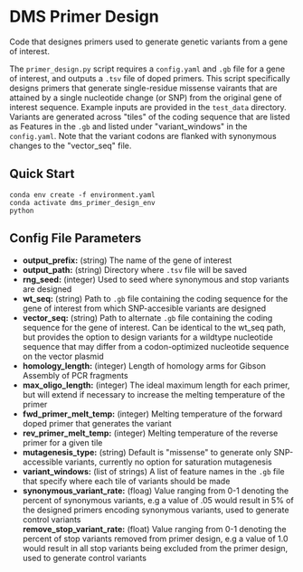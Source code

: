 # DMS Primer Design

Code that designes primers used to generate genetic variants from a gene of interest.

The `primer_design.py` script requires a `config.yaml` and `.gb` file for a gene of interest, and outputs a `.tsv` file of doped primers.  This script specifically designs primers that generate single-residue missense vairants that are attained by a single nucleotide change (or SNP) from the original gene of interest sequence. Example inputs are provided in the `test_data` directory. Variants are generated across "tiles" of the coding sequence that are listed as Features in the `.gb` and listed under "variant_windows" in the `config.yaml`.  Note that the variant codons are flanked with synonymous changes to the "vector_seq" file.

## Quick Start
```
conda env create -f environment.yaml
conda activate dms_primer_design_env
python 
```

## Config File Parameters
- **output_prefix:** (string) The name of the gene of interest  
- **output_path:** (string) Directory where `.tsv` file will be saved  
- **rng_seed:** (integer) Used to seed where synonymous and stop variants are designed  
- **wt_seq:** (string) Path to `.gb` file containing the coding sequence for the gene of interest from which SNP-accesible variants are designed  
- **vector_seq:** (string) Path to alternate `.gb` file containing the coding sequence for the gene of interest.  Can be identical to the wt_seq path, but provides the option to design variants for a wildtype nucleotide sequence that may differ from a codon-optimized nucleotide sequence on the vector plasmid  
- **homology_length:** (integer) Length of homology arms for Gibson Assembly of PCR fragments  
- **max_oligo_length:** (integer) The ideal maximum length for each primer, but will extend if necessary to increase the melting temperature of the primer  
- **fwd_primer_melt_temp:** (integer) Melting temperature of the forward doped primer that generates the variant  
- **rev_primer_melt_temp:** (integer) Melting temperature of the reverse primer for a given tile  
- **mutagenesis_type:** (string) Default is "missense" to generate only SNP-accessible variants, currently no option for saturation mutagenesis
- **variant_windows:** (list of strings) A list of feature names in the `.gb` file that specify where each tile of variants should be made  
- **synonymous_variant_rate:** (floag) Value ranging from 0-1 denoting the percent of synonymous variants, e.g a value of .05 would result in 5% of the designed primers encoding synonymous variants, used to generate control variants  
   **remove_stop_variant_rate:** (float) Value ranging from 0-1 denoting the percent of stop variants removed from primer design, e.g a value of 1.0 would result in all stop variants being excluded from the primer design, used to generate control variants  

